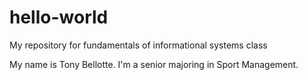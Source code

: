 # hello-world
My repository for fundamentals of informational systems class

My name is Tony Bellotte. 
I'm a senior majoring in Sport Management.
